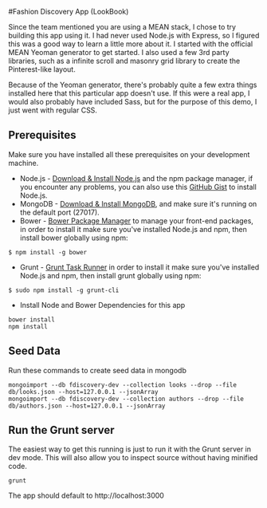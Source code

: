 #Fashion Discovery App (LookBook)

Since the team mentioned you are using a MEAN stack, I chose to try building this app using it. I had never used Node.js with Express, so I figured this was a good way to learn a little more about it. I started with the official MEAN Yeoman generator to get started. I also used a few 3rd party libraries, such as a infinite scroll and masonry grid library to create the Pinterest-like layout.

Because of the Yeoman generator, there's probably quite a few extra things installed here that this particular app doesn't use. If this were a real app, I would also probably have included Sass, but for the purpose of this demo, I just went with regular CSS.

## Prerequisites
Make sure you have installed all these prerequisites on your development machine.
* Node.js - [Download & Install Node.js](http://www.nodejs.org/download/) and the npm package manager, if you encounter any problems, you can also use this [GitHub Gist](https://gist.github.com/isaacs/579814) to install Node.js.
* MongoDB - [Download & Install MongoDB](http://www.mongodb.org/downloads), and make sure it's running on the default port (27017).
* Bower - [Bower Package Manager](http://bower.io/) to manage your front-end packages, in order to install it make sure you've installed Node.js and npm, then install bower globally using npm:

```
$ npm install -g bower
```

* Grunt - [Grunt Task Runner](http://gruntjs.com/) in order to install it make sure you've installed Node.js and npm, then install grunt globally using npm:

```
$ sudo npm install -g grunt-cli
```

* Install Node and Bower Dependencies for this app
```
bower install
npm install
```

## Seed Data
Run these commands to create seed data in mongodb

```
mongoimport --db fdiscovery-dev --collection looks --drop --file db/looks.json --host=127.0.0.1 --jsonArray
mongoimport --db fdiscovery-dev --collection authors --drop --file db/authors.json --host=127.0.0.1 --jsonArray
```

## Run the Grunt server
The easiest way to get this running is just to run it with the Grunt server in dev mode. This will also allow you to inspect source without having minified code.
```
grunt
```

The app should default to http://localhost:3000